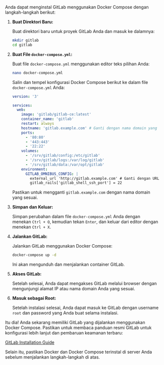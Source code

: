 Anda dapat menginstal GitLab menggunakan Docker Compose dengan langkah-langkah berikut:

1. **Buat Direktori Baru:**

   Buat direktori baru untuk proyek GitLab Anda dan masuk ke dalamnya:

   ```bash
   mkdir gitlab
   cd gitlab
   ```

2. **Buat File `docker-compose.yml`:**

   Buat file `docker-compose.yml` menggunakan editor teks pilihan Anda:

   ```bash
   nano docker-compose.yml
   ```

   Salin dan tempel konfigurasi Docker Compose berikut ke dalam file `docker-compose.yml` Anda:

   ```yaml
   version: '3'
   
   services:
     web:
       image: 'gitlab/gitlab-ce:latest'
       container_name: 'gitlab'
       restart: always
       hostname: 'gitlab.example.com' # Ganti dengan nama domain yang sesuai
       ports:
         - '80:80'
         - '443:443'
         - '22:22'
       volumes:
         - '/srv/gitlab/config:/etc/gitlab'
         - '/srv/gitlab/logs:/var/log/gitlab'
         - '/srv/gitlab/data:/var/opt/gitlab'
       environment:
         GITLAB_OMNIBUS_CONFIG: |
           external_url 'http://gitlab.example.com' # Ganti dengan URL GitLab Anda
           gitlab_rails['gitlab_shell_ssh_port'] = 22
   ```

   Pastikan untuk mengganti `gitlab.example.com` dengan nama domain yang sesuai.

3. **Simpan dan Keluar:**

   Simpan perubahan dalam file `docker-compose.yml` Anda dengan menekan `Ctrl + O`, kemudian tekan `Enter`, dan keluar dari editor dengan menekan `Ctrl + X`.

4. **Jalankan GitLab:**

   Jalankan GitLab menggunakan Docker Compose:

   ```bash
   docker-compose up -d
   ```

   Ini akan mengunduh dan menjalankan container GitLab.

5. **Akses GitLab:**

   Setelah selesai, Anda dapat mengakses GitLab melalui browser dengan mengunjungi alamat IP atau nama domain Anda yang sesuai.

6. **Masuk sebagai Root:**

   Setelah instalasi selesai, Anda dapat masuk ke GitLab dengan username `root` dan password yang Anda buat selama instalasi.

Itu dia! Anda sekarang memiliki GitLab yang dijalankan menggunakan Docker Compose. Pastikan untuk membaca panduan resmi GitLab untuk konfigurasi lebih lanjut dan pembaruan keamanan terbaru:

[GitLab Installation Guide](https://docs.gitlab.com/ee/install/)

Selain itu, pastikan Docker dan Docker Compose terinstal di server Anda sebelum menjalankan langkah-langkah di atas.